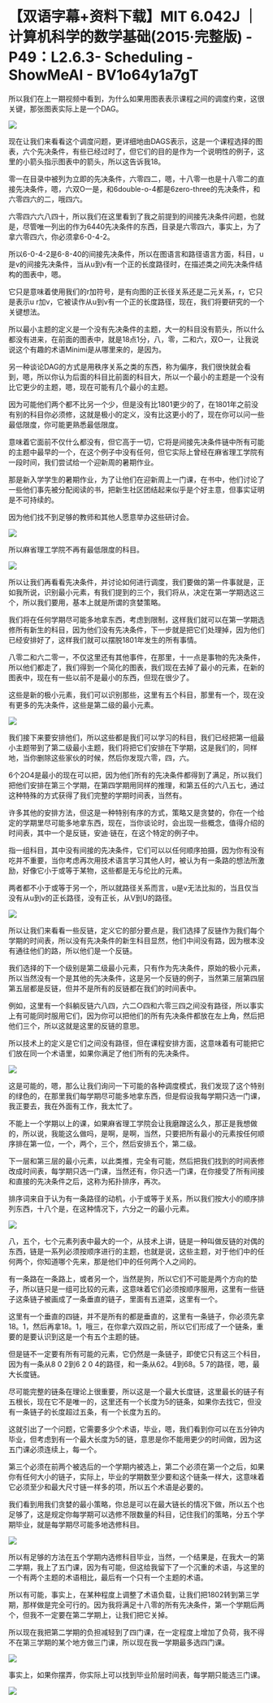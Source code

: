 # 【双语字幕+资料下载】MIT 6.042J ｜ 计算机科学的数学基础(2015·完整版) - P49：L2.6.3- Scheduling - ShowMeAI - BV1o64y1a7gT

所以我们在上一期视频中看到，为什么如果用图表表示课程之间的调度约束，这很关键，那张图表实际上是一个DAG。



![](img/7699f7548a6046cfe3808d86c88ac322_1.png)

现在让我们来看看这个调度问题，更详细地由DAGS表示，这是一个课程选择的图表，六个先决条件，有些已经过时了，但它们的目的是作为一个说明性的例子，这里的小箭头指示图表中的箭头，所以这告诉我18。

零一在目录中被列为立即的先决条件，六零四二，嗯，十八零一也是十八零二的直接先决条件，嗯，六双O一是，和6double-o-4都是6zero-three的先决条件，和六零四六的二，哦四六。

六零四六六八四十，所以我们在这里看到了我之前提到的间接先决条件问题，也就是，尽管唯一列出的作为6440先决条件的东西，目录是六零四六，事实上，为了拿六零四六，你必须拿6-0-4-2。

所以6-0-4-2是6-8-40的间接先决条件，所以在图语言和路径语言方面，科目，u是v的间接先决条件，当从u到v有一个正的长度路径时，在描述类之间先决条件结构的图表中，嗯。

它只是意味着使用我们的r加符号，是有向图的正长径关系还是二元关系，r，它只是表示u r加v，它被读作从u到v有一个正的长度路径，现在，我们将要研究的一个关键想法。

所以最小主题的定义是一个没有先决条件的主题，大一的科目没有箭头，所以什么都没有进来，在前面的图表中，就是18点1分，八，零，二和六，双O一，让我说说这个有趣的术语Minimi是从哪里来的，是因为。

另一种谈论DAG的方式是用秩序关系之类的东西，称为偏序，我们很快就会看到，嗯，所以你认为后面的科目比前面的科目大，所以一个最小的主题是一个没有比它更少的主题，嗯，现在可能有几个最小的主题。

因为可能他们两个都不比另一个少，但是没有比1801更少的了，在1801年之前没有别的科目你必须修，这就是极小的定义，没有比这更小的了，现在你可以问一些最低限度，你可能更熟悉最低限度。

意味着它面前不仅什么都没有，但它高于一切，它将是间接先决条件链中所有可能的主题中最早的一个，在这个例子中没有任何，但它实际上曾经在麻省理工学院有一段时间，我们尝试给一个迎新周的暑期作业。

那是新入学学生的暑期作业，为了让他们在迎新周上一门课，在书中，他们讨论了一些他们事先被分配阅读的书，把新生社区团结起来似乎是个好主意，但事实证明是不可持续的。

因为他们找不到足够的教师和其他人愿意举办这些研讨会。

![](img/7699f7548a6046cfe3808d86c88ac322_3.png)

所以麻省理工学院不再有最低限度的科目。

![](img/7699f7548a6046cfe3808d86c88ac322_5.png)

所以让我们再看看先决条件，并讨论如何进行调度，我们要做的第一件事就是，正如我所说，识别最小元素，有我们提到的三个，我们将从，决定在第一学期选这三个，所以我们要用，基本上就是所谓的贪婪策略。

我们将在任何学期尽可能多地拿东西，考虑到限制，这样我们就可以在第一学期选修所有新生的科目，因为他们没有先决条件，下一步就是把它们处理掉，因为他们已经安排好了，这样我们就可以摆脱1801年发生的所有事情。

八零二和六二零一，不仅这里还有其他事件，在那里，十一点是事物的先决条件，所以他们都走了，我们得到一个简化的图表，我们现在去掉了最小的元素，在新的图表中，现在有一些以前不是最小的东西，但现在很少了。

这些是新的极小元素，我们可以识别那些，这里有五个科目，那里有一个，现在没有更多的先决条件，这些是第二级的最小元素。



![](img/7699f7548a6046cfe3808d86c88ac322_7.png)

我们接下来要安排他们，所以这些都是我们可以学习的科目，我们已经把第一组最小主题带到了第二级最小主题，我们将把它们安排在下学期，这是我们的，同样地，当你删除这些家伙的时候，然后你发现六零，四，六。

6个2O4是最小的现在可以把，因为他们所有的先决条件都得到了满足，所以我们把他们安排在第三个学期，在第四学期用同样的推理，和第五任的六八五七，通过这种特殊的方式获得了我们完整的学期时间表，当然有。

许多其他的安排方法，但这是一种特别有序的方式，策略又是贪婪的，你在一个给定的学期里尽可能多地拿东西，现在，当你谈论时，会出现一些概念，值得介绍的时间表，其中一个是反链，安迪·链在，在这个特定的例子中。

指一组科目，其中没有间接的先决条件，它们可以以任何顺序拍摄，因为你有没有吃并不重要，当你考虑再次用技术语言学习其他人时，被认为有一条路的想法所激励，好像它小于或等于某物，这些都是无与伦比的元素。

两者都不小于或等于另一个，所以就路径关系而言，u是v无法比拟的，当且仅当没有从u到v的正长路径，没有正长，从V到U的路径。



![](img/7699f7548a6046cfe3808d86c88ac322_9.png)

所以让我们来看看一些反链，定义它的部分要点是，我们选择了反链作为我们每个学期的时间表，所以没有先决条件的新生科目显然，他们中间没有路，因为根本没有通往他们的路，所以他们是一个反链。

我们选择的下一个级别是第二级最小元素，只有作为先决条件，原始的极小元素，所以当然没有一个是其他的先决条件，这是另一个反链的例子，当然第三层第四层第五层都是反链，但并不是所有的反链都在我们的时间表中。

例如，这里有一个斜躺反链六八四，六二○四和六零三四之间没有路径，所以事实上有可能同时服用它们，因为你可以把他们的所有先决条件都放在左上角，然后把他们三个，所以这就是这里的反链的意思。

所以技术上的定义是它们之间没有路径，但在课程安排方面，这意味着有可能把它们放在同一个术语里，如果你满足了他们所有的先决条件。



![](img/7699f7548a6046cfe3808d86c88ac322_11.png)

这是可能的，嗯，那么让我们询问一下可能的各种调度模式，我们发现了这个特别的绿色的，在那里我们每学期尽可能多地拿东西，但是假设我每学期只选一门课，我正要去，我在外面有工作，我太忙了。

不能上一个学期以上的课，如果麻省理工学院会让我磨蹭这么久，那正是我想做的，所以说，我能这么做吗，是啊，是啊，当然，只要把所有最小的元素按任何顺序排在第一位，一个，两个，三个，然后安排五个，第二级。

下一层和第三层的最小元素，以此类推，完全有可能，然后把我们找到的时间表修改成时间表，每学期只选一门课，当然还有，你只选一门课，在你接受了所有间接和直接的先决条件之后，这称为拓扑排序，再次。

排序词来自于认为有一条路径的动机，小于或等于关系，所以我们按大小的顺序排列东西，十八个是，在这种情况下，六分之一的最小元素。



![](img/7699f7548a6046cfe3808d86c88ac322_13.png)

八，五个，七个元素列表中最大的一个，从技术上讲，链是一种叫做反链的对偶的东西，链是一系列必须按顺序进行的主题，也就是说，这些主题，对于他们中的任何两个，你知道哪个先来，那是他们中的任何两个人之间的。

有一条路在一条路上，或者另一个，当然是狗，所以它们不可能是两个方向的垫子，所以链只是一组可比较的元素，这意味着它们必须按顺序服用，这里有一些链子这条链子被画成了一条垂直的链子，里面有五道菜，这里有一个。

这里有一个垂直的四链，并不是所有的都是垂直的，这里有一条链子，你必须先拿18。1，然后再拿18。1，哦三，在你拿六双四之前，所以它们形成了一个链条，重要的是要认识到这是一个有五个主题的链。

但是链不一定要有所有可能的元素，它仍然是一条链子，即使它只有这三个科目，因为有一条从8 0 2到6 2 0 4的路径，和一条从62。4到68。5 7的路径，嗯，最大长度链。

尽可能完整的链条在理论上很重要，所以这是一个最大长度链，这里最长的链子有五根长，现在它不是唯一的，这里还有一个长度为5的链条，如果你去找它，但没有一条链子的长度超过五条，有一个长度为五的。

这就引出了一个问题，它需要多少个术语，毕业，嗯，我们看到你可以在五分钟内毕业，但考虑到有一个最大长度为5的链，意思是你不能用更少的时间做，因为这五门课必须连续上，每一个。

第三个必须在前两个被选后的一个学期内被选上，第二个必须在第一个之后，如果你有任何大小的链子，实际上，毕业的学期数至少要和这个链条一样大，这意味着它必须至少和最大尺寸链一样多的项，所以五个术语是必要的。

我们看到用我们贪婪的最小策略，你总是可以在最大链长的情况下做，所以五个也足够了，这是规定你每学期可以选修不限数量的科目，记住我们的策略，分五个学期毕业，就是每学期尽可能多地选修科目。



![](img/7699f7548a6046cfe3808d86c88ac322_15.png)

所以有足够的方法在五个学期内选修科目毕业，当然，一个结果是，在我大一的第二学期，我上了五门课，因为有可能，但这给我留下了一个沉重的术语，与这里的一个有两个主题的术语相比，最后有一个只有一个主题的术语。

所以有可能，事实上，在某种程度上调整了术语负载，让我们把1802转到第三学期，那样做是完全可行的。因为我将满足十八零的所有先决条件，第一个学期后两个，但我不一定要在第二学期上，让我们把它关掉。

所以现在我把第二学期的负担减轻到了四门课，在一定程度上增加了负荷，我不得不在第三学期的某个地方做三门课，所以现在我一学期最多选四门课。



![](img/7699f7548a6046cfe3808d86c88ac322_17.png)

事实上，如果你摆弄，你实际上可以找到毕业阶层时间表，每学期只能选三门课。

![](img/7699f7548a6046cfe3808d86c88ac322_19.png)